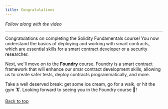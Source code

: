```yaml
---
title: Congratulations
---
```


_Follow along with the video_

---

<a name="top"></a>

Congratulations on completing the Solidity Fundamentals course! You now understand the basics of deploying and working with smart contracts, which are essential skills for a smart contract developer or a security researcher.

Next, we'll move on to the **Foundry** course. Foundry is a smart contract framework that will enhance our smar contract development skills, allowing us to create safer tests, deploy contracts programmatically, and more.

Take a well deserved break: get some ice cream, go for a walk, or hit the gym 🏋️. Looking forward to seeing you in the Foundry course 🐸!

[Back to top](#top)
